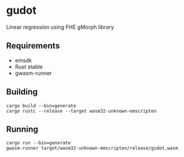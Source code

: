 # gudot
Linear regression using FHE gMorph library

## Requirements
* emsdk
* Rust stable
* gwasm-runner

## Building
```
cargo build --bin=generate
cargo rustc --release --target wasm32-unknown-emscripten
```

## Running
```
cargo run --bin=generate
gwasm-runner target/wasm32-unknown-emscripten/release/gudot.wasm
```
